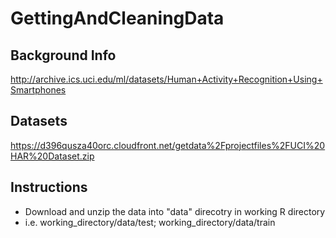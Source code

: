 # GettingAndCleaningData

## Background Info
http://archive.ics.uci.edu/ml/datasets/Human+Activity+Recognition+Using+Smartphones

## Datasets
https://d396qusza40orc.cloudfront.net/getdata%2Fprojectfiles%2FUCI%20HAR%20Dataset.zip

## Instructions
- Download and unzip the data into "data" direcotry in working R directory
- i.e. working_directory/data/test; working_directory/data/train


